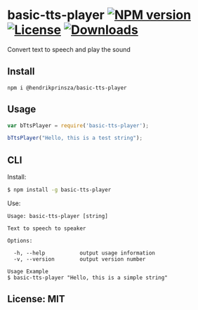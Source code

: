 # basic-tts-player [![NPM version](https://badge.fury.io/js/%40hendrikprinsza%2Fbasic-tts-player.png?branch=master)](http://badge.fury.io/js/%40hendrikprinsza%2Fbasic-tts-player) [![License](https://img.shields.io/badge/license-MIT-brightgreen.svg?style=flat-square)](#licensemit) [![Downloads](https://img.shields.io/npm/dt/%40hendrikprinsza%2Fbasic-tts-player.svg)](https://npmjs.org/package/%40hendrikprinsza%2Fbasic-tts-player)

Convert text to speech and play the sound

## Install

```
npm i @hendrikprinsza/basic-tts-player
```

## Usage

```javascript
var bTtsPlayer = require('basic-tts-player');

bTtsPlayer("Hello, this is a test string");
```

## CLI

Install:

```bash
$ npm install -g basic-tts-player
```

Use:

```text
Usage: basic-tts-player [string]

Text to speech to speaker

Options:

  -h, --help           output usage information
  -v, --version        output version number

Usage Example
$ basic-tts-player "Hello, this is a simple string"
```

## License: MIT
